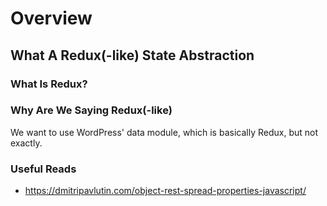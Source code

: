 # Overview

## What A Redux(-like) State Abstraction

### What Is Redux?

### Why Are We Saying Redux(-like)
We want to use WordPress' data module, which is basically Redux, but not exactly.

### Useful Reads

* https://dmitripavlutin.com/object-rest-spread-properties-javascript/

